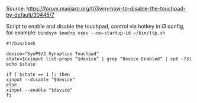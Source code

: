 
Source: https://forum.manjaro.org/t/i3wm-how-to-disable-the-touchpad-by-default/30445/7

Script to enable and disable the touchpad, control
via hotkey in i3 config, for example:
`bindsym $mod+p exec --no-startup-id ~/bin/ttp.sh`

```
#!/bin/bash

device="SynPS/2 Synaptics Touchpad"
state=$(xinput list-props “$device” | grep “Device Enabled” | cut -f3)
echo $state

if [ $state == 1 ]; then
xinput --disable "$device"
else
xinput --enable "$device"
fi
```


